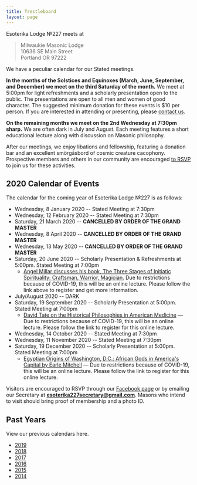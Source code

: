 ```yaml
---
title: Trestleboard
layout: page
---
```


Esoterika Lodge №227 meets at

> Milwaukie Masonic Lodge<br>
> 10636 SE Main Street<br>
> Portland OR 97222

We have a peculiar calendar for our Stated meetings.

**In the months of the Solstices and Equinoxes (March, June,
September, and December) we meet on the third Saturday of the month.**
We meet at 5:00pm for light refreshments and a scholarly presentation
open to the public. The presentations are open to all men and women of
good character. The suggested minimum donation for these events is $10
per person. If you are interested in attending or presenting, please
[contact us](/contact/).

**On the remaining months we meet on the 2nd Wednesday at 7:30pm
sharp.** We are often dark in July and August. Each meeting features a
short educational lecture along with discussion on Masonic philosophy.

After our meetings, we enjoy libations and fellowship, featuring a
donation bar and an excellent smörgåsbord of cosmic creature cacophony. Prospective members
and others in our community are encouraged [to RSVP](/contact/) to join us for these activities.

## 2020 Calendar of Events

The calendar for the coming year of Esoterika Lodge №227 is as follows:

 -  Wednesday, 8 January 2020 -- Stated Meeting at 7:30pm
 -  Wednesday, 12 February 2020 -- Stated Meeting at 7:30pm
 -  Saturday, 21 March 2020 -- **CANCELLED BY ORDER OF THE GRAND MASTER**
 -  Wednesday, 8 April 2020 -- **CANCELLED BY ORDER OF THE GRAND MASTER**
 -  Wednesday, 13 May 2020 -- **CANCELLED BY ORDER OF THE GRAND MASTER**
 -  Saturday, 20 June 2020 -- Scholarly Presentation & Refreshments at 5:00pm. Stated Meeting at 7:00pm
    * [Angel Millar discusses his book, The Three Stages of Initiatic Spirituality: Craftsman, Warrior, Magician.](angelmillar/) Due to restrictions because of COVID-19, this will be an online lecture. Please follow the link above to register and get more information.
 -  July/August 2020 -- DARK
 -  Saturday, 19 September 2020 -- Scholarly Presentation at 5:00pm. Stated Meeting at 7:00pm
    * [David Tate on the Historical Philosophies in American Medicine](2020-davidtate/)
      &mdash; Due to restrictions because of COVID-19, this will be an
      online lecture. Please follow the link to register for this online lecture.
 -  Wednesday, 14 October 2020 -- Stated Meeting at 7:30pm
 -  Wednesday, 11 November 2020 -- Stated Meeting at 7:30pm
 -  Saturday, 19 December 2020 -- Scholarly Presentation at 5:00pm. Stated Meeting at 7:00pm
    * [Egyptian Origins of Washington, D.C.: African Gods in America's Capital by Earle Mitchell](2020-earlemitchell/)
      &mdash; Due to restrictions because of COVID-19, this will be an
      online lecture. Please follow the link to register for this online lecture.

Visitors are encouraged to RSVP through our [Facebook page](https://www.facebook.com/esoterikalodge.oregon/) or by emailing our Secretary at **esoterika227secretary@gmail.com**. Masons who intend to visit should bring proof of membership and a photo ID.

## Past Years

View our previous calendars here.

 - [2019](2019/)
 - [2018](2018/)
 - [2017](2017/)
 - [2016](2016/)
 - [2015](2015/)
 - [2014](2014/)
 
